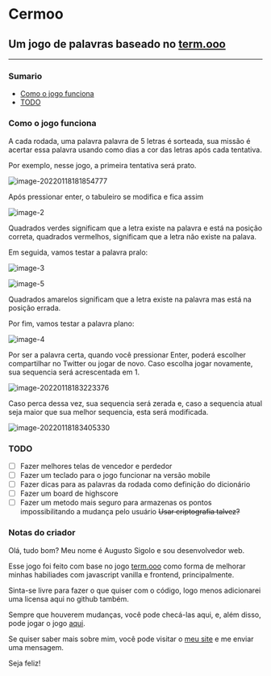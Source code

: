 # Cermoo

## Um jogo de palavras baseado no [term.ooo](https://term.ooo)

---

### Sumario

- [Como o jogo funciona](#como-funciona)
- [TODO](#todo)

### <a id="como-funciona">Como o jogo funciona</a>

A cada rodada, uma palavra palavra de 5 letras é sorteada, sua missão é acertar essa palavra usando como dias a cor das letras após cada tentativa.

Por exemplo, nesse jogo, a primeira tentativa será prato.

![image-20220118181854777](./docs/image-20220118181854777.png)

Após pressionar enter, o tabuleiro se modifica e fica assim

![image-2](./docs/image-20220118182009367.png)

Quadrados verdes significam que a letra existe na palavra e está na posição correta, quadrados vermelhos, significam que a letra não existe na palava.

Em seguida, vamos testar a palavra pralo:

![image-3](./docs/image-20220118182124401.png)

![image-5](/home/augustosigolo/Augusto/cermoo/docs/image-20220118182143047.png)

Quadrados amarelos significam que a letra existe na palavra mas está na posição errada.

Por fim, vamos testar a palavra plano:

![image-4](/home/augustosigolo/Augusto/cermoo/docs/image-20220118183058858.png)

Por ser a palavra certa, quando você pressionar Enter, poderá escolher compartilhar no Twitter ou jogar de novo. Caso escolha jogar novamente, sua sequencia será acrescentada em 1.

![image-20220118183223376](./docs/image-20220118183223376.png)

Caso perca dessa vez, sua sequencia será zerada e, caso a sequencia atual seja maior que sua melhor sequencia, esta será modificada.

![image-20220118183405330](./docs/image-20220118183405330.png)

### <a id="todo">TODO</a>

- [ ] Fazer melhores telas de vencedor e perdedor
- [ ] Fazer um teclado para o jogo funcionar na versão mobile
- [ ] Fazer dicas para as palavras da rodada como definição do dicionário
- [ ] Fazer um board de highscore
- [ ] Fazer um metodo mais seguro para armazenas os pontos impossibilitando a mudança pelo usuário
  ~~Usar criptografia talvez?~~

### Notas do criador

Olá, tudo bom? Meu nome é Augusto Sigolo e sou desenvolvedor web.

Esse jogo foi feito com base no jogo [term.ooo](https://term.ooo) como forma de melhorar minhas habiliades com javascript vanilla e frontend, principalmente. 

Sinta-se livre para fazer o que quiser com o código, logo menos adicionarei uma licensa aqui no github também.

Sempre que houverem mudanças, você pode checá-las aqui, e, além disso, pode jogar o jogo [aqui](https://files.sigolo.me/public-files/cermoo/index.html).

Se quiser saber mais sobre mim, você pode visitar o [meu site](https://sigolo.me) e me enviar uma mensagem.

Seja feliz!

